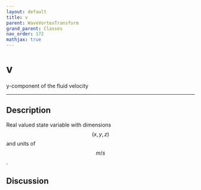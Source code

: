```yaml
---
layout: default
title: v
parent: WaveVortexTransform
grand_parent: Classes
nav_order: 172
mathjax: true
---
```


#  v

y-component of the fluid velocity


---

## Description
Real valued state variable with dimensions $$(x,y,z)$$ and units of $$m/s$$.

## Discussion

